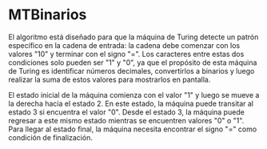# MTBinarios
El algoritmo está diseñado para que la máquina de Turing detecte un patrón específico en la cadena de entrada: la cadena debe comenzar con los valores "10" y terminar con el signo "=". Los caracteres entre estas dos condiciones solo pueden ser "1" y "0", ya que el propósito de esta máquina de Turing es identificar números decimales, convertirlos a binarios y luego realizar la suma de estos valores para mostrarlos en pantalla.

El estado inicial de la máquina comienza con el valor "1" y luego se mueve a la derecha hacia el estado 2. En este estado, la máquina puede transitar al estado 3 si encuentra el valor "0". Desde el estado 3, la máquina puede regresar a este mismo estado mientras se encuentren valores "0" o "1". Para llegar al estado final, la máquina necesita encontrar el signo "=" como condición de finalización.